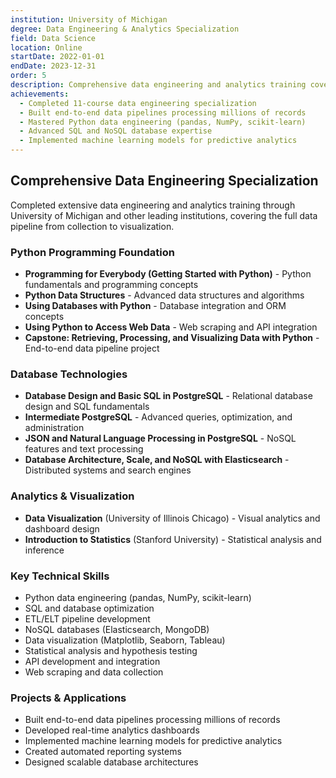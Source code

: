 ```yaml
---
institution: University of Michigan
degree: Data Engineering & Analytics Specialization
field: Data Science
location: Online
startDate: 2022-01-01
endDate: 2023-12-31
order: 5
description: Comprehensive data engineering and analytics training covering the full data pipeline from collection to visualization.
achievements:
  - Completed 11-course data engineering specialization
  - Built end-to-end data pipelines processing millions of records
  - Mastered Python data engineering (pandas, NumPy, scikit-learn)
  - Advanced SQL and NoSQL database expertise
  - Implemented machine learning models for predictive analytics
---
```


## Comprehensive Data Engineering Specialization

Completed extensive data engineering and analytics training through University of Michigan and other leading institutions, covering the full data pipeline from collection to visualization.

### Python Programming Foundation
- **Programming for Everybody (Getting Started with Python)** - Python fundamentals and programming concepts
- **Python Data Structures** - Advanced data structures and algorithms
- **Using Databases with Python** - Database integration and ORM concepts
- **Using Python to Access Web Data** - Web scraping and API integration
- **Capstone: Retrieving, Processing, and Visualizing Data with Python** - End-to-end data pipeline project

### Database Technologies
- **Database Design and Basic SQL in PostgreSQL** - Relational database design and SQL fundamentals
- **Intermediate PostgreSQL** - Advanced queries, optimization, and administration
- **JSON and Natural Language Processing in PostgreSQL** - NoSQL features and text processing
- **Database Architecture, Scale, and NoSQL with Elasticsearch** - Distributed systems and search engines

### Analytics & Visualization
- **Data Visualization** (University of Illinois Chicago) - Visual analytics and dashboard design
- **Introduction to Statistics** (Stanford University) - Statistical analysis and inference

### Key Technical Skills
- Python data engineering (pandas, NumPy, scikit-learn)
- SQL and database optimization
- ETL/ELT pipeline development
- NoSQL databases (Elasticsearch, MongoDB)
- Data visualization (Matplotlib, Seaborn, Tableau)
- Statistical analysis and hypothesis testing
- API development and integration
- Web scraping and data collection

### Projects & Applications
- Built end-to-end data pipelines processing millions of records
- Developed real-time analytics dashboards
- Implemented machine learning models for predictive analytics
- Created automated reporting systems
- Designed scalable database architectures